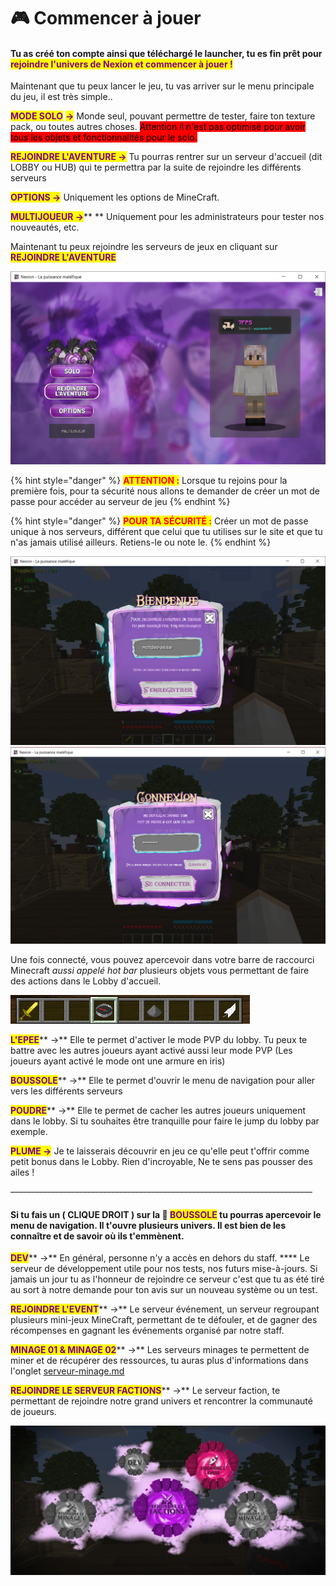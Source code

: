 # 🎮 Commencer à jouer

#### Tu as créé ton compte ainsi que téléchargé le launcher, tu es fin prêt pour <mark style="color:purple;">rejoindre l'univers de Nexion et commencer à jouer !</mark>

Maintenant que tu peux lancer le jeu, tu vas arriver sur le menu principale du jeu, il est très simple..

<mark style="color:purple;">**MODE SOLO**</mark> <mark style="color:purple;"></mark><mark style="color:purple;"></mark> <mark style="color:purple;"></mark><mark style="color:purple;">**->**</mark> Monde seul, pouvant permettre de tester, faire ton texture pack, ou toutes autres choses. <mark style="background-color:red;">Attention il n'est pas optimisé pour avoir tous les objets et fonctionnalités pour le solo.</mark>

<mark style="color:purple;">**REJOINDRE L'AVENTURE ->**</mark> Tu pourras rentrer sur un serveur d'accueil (dit LOBBY ou HUB) qui te permettra par la suite de rejoindre les différents serveurs&#x20;

<mark style="color:purple;">**OPTIONS ->**</mark> Uniquement les options de MineCraft.

<mark style="color:purple;">**MULTIJOUEUR ->**</mark>** ** Uniquement pour les administrateurs pour tester nos nouveautés, etc.

Maintenant tu peux rejoindre les serveurs de jeux en cliquant sur <mark style="color:purple;">**REJOINDRE L'AVENTURE**</mark>&#x20;

![Menu principale du launcher](<../.gitbook/assets/image (75).png>)

{% hint style="danger" %}
<mark style="color:red;">**ATTENTION :**</mark> Lorsque tu rejoins pour la première fois, pour ta sécurité nous allons te demander de créer un mot de passe pour accéder au serveur de jeu
{% endhint %}

{% hint style="danger" %}
<mark style="color:red;">**POUR TA SÉCURITÉ :**</mark> Créer un mot de passe unique à nos serveurs, différent que celui que tu utilises sur le site et que tu n'as jamais utilisé ailleurs. Retiens-le ou note le.
{% endhint %}

![Interface pour s'enregistrer](../.gitbook/assets/18f9bb071a7ed354b5d9b1d19bf3f5cf.png) ![Interface pour se connecter](../.gitbook/assets/5d6d0582f8418820acfae3cf352705d2.png)

Une fois connecté, vous pouvez apercevoir dans votre barre de raccourci Minecraft _aussi appelé hot bar_ plusieurs objets vous permettant de faire des actions dans le Lobby d'accueil.

![Barre de raccourci MineCraft du Lobby d'accueil.](../.gitbook/assets/c8f810e44a18a5c3e1490d25e5c5f9a5.png)

<mark style="color:purple;">**L'EPEE**</mark>**  **<mark style="color:purple;">**->**</mark> <mark style="color:purple;"></mark><mark style="color:purple;"></mark> Elle te permet d'activer le mode PVP du lobby. Tu peux te battre avec les autres joueurs ayant activé aussi leur mode PVP (Les joueurs ayant activé le mode ont une armure en iris)

<mark style="color:purple;">**BOUSSOLE**</mark>**  **<mark style="color:purple;">**->**</mark> <mark style="color:purple;"></mark><mark style="color:purple;"></mark> Elle te permet d'ouvrir le menu de navigation pour aller vers les différents serveurs

<mark style="color:purple;">**POUDRE**</mark>**  **<mark style="color:purple;">**->**</mark> <mark style="color:purple;"></mark><mark style="color:purple;"></mark> Elle te permet de cacher les autres joueurs uniquement dans le lobby. Si tu souhaites être tranquille pour faire le jump du lobby par exemple.

<mark style="color:purple;">**PLUME ->**</mark> <mark style="color:purple;"></mark><mark style="color:purple;"></mark> Je te laisserais découvrir en jeu ce qu'elle peut t'offrir comme petit bonus dans le Lobby. Rien d'incroyable, Ne te sens pas pousser des ailes !

&#x20;                 ~~---------------------------------------------------------------------------~~

#### Si tu fais un ( CLIQUE DROIT ) sur la 🧭 <mark style="color:purple;">BOUSSOLE</mark> tu pourras apercevoir le menu de navigation. Il t'ouvre plusieurs univers. Il est bien de les connaître et de savoir où ils t'emmènent.

<mark style="color:purple;">**DEV**</mark>**  **<mark style="color:purple;">**->**</mark> <mark style="color:purple;"></mark><mark style="color:purple;"></mark> En général, personne n'y a accès en dehors du staff. **** Le serveur de développement utile pour nos tests, nos futurs mise-à-jours. Si jamais un jour tu as l'honneur de rejoindre ce serveur c'est que tu as été tiré au sort à notre demande pour ton avis sur un nouveau système ou un test.&#x20;

<mark style="color:purple;">**REJOINDRE L'EVENT**</mark>**  **<mark style="color:purple;">**->**</mark> <mark style="color:purple;"></mark><mark style="color:purple;"></mark> Le serveur événement, un serveur regroupant plusieurs mini-jeux MineCraft, permettant de te défouler, et de gagner des récompenses en gagnant les événements organisé par notre staff.

<mark style="color:purple;">**MINAGE 01 & MINAGE 02**</mark>**  **<mark style="color:purple;">**->**</mark> <mark style="color:purple;"></mark><mark style="color:purple;"></mark> Les serveurs minages te permettent de miner et de récupérer des ressources, tu auras plus d'informations dans l'onglet [serveur-minage.md](../guide/serveur-minage.md "mention")

<mark style="color:purple;">**REJOINDRE LE SERVEUR FACTIONS**</mark>**  **<mark style="color:purple;">**->**</mark> <mark style="color:purple;"></mark><mark style="color:purple;"></mark> Le serveur faction, te permettant de rejoindre notre grand univers et rencontrer la communauté de joueurs.

![Menu de navigation vers l'univers entier de Nexion.](../.gitbook/assets/78382739388177ec5d3c944599ef234c.jpg)
